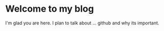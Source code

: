 # Welcome to my blog

I'm glad you are here. I plan to talk about ...
github and why its important.
